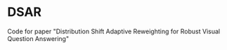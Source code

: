 # DSAR
Code for paper "Distribution Shift Adaptive Reweighting for Robust Visual Question Answering"
